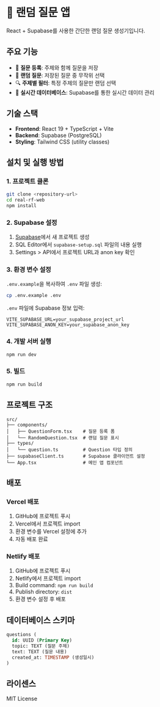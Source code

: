 # 🎯 랜덤 질문 앱

React + Supabase를 사용한 간단한 랜덤 질문 생성기입니다.

## 주요 기능

- 📝 **질문 등록**: 주제와 함께 질문을 저장
- 🎲 **랜덤 질문**: 저장된 질문 중 무작위 선택
- 🔍 **주제별 필터**: 특정 주제의 질문만 랜덤 선택
- 💾 **실시간 데이터베이스**: Supabase를 통한 실시간 데이터 관리

## 기술 스택

- **Frontend**: React 19 + TypeScript + Vite
- **Backend**: Supabase (PostgreSQL)
- **Styling**: Tailwind CSS (utility classes)

## 설치 및 실행 방법

### 1. 프로젝트 클론
```bash
git clone <repository-url>
cd real-rf-web
npm install
```

### 2. Supabase 설정
1. [Supabase](https://supabase.com)에서 새 프로젝트 생성
2. SQL Editor에서 `supabase-setup.sql` 파일의 내용 실행
3. Settings > API에서 프로젝트 URL과 anon key 확인

### 3. 환경 변수 설정
`.env.example`을 복사하여 `.env` 파일 생성:
```bash
cp .env.example .env
```

`.env` 파일에 Supabase 정보 입력:
```
VITE_SUPABASE_URL=your_supabase_project_url
VITE_SUPABASE_ANON_KEY=your_supabase_anon_key
```

### 4. 개발 서버 실행
```bash
npm run dev
```

### 5. 빌드
```bash
npm run build
```

## 프로젝트 구조

```
src/
├── components/
│   ├── QuestionForm.tsx    # 질문 등록 폼
│   └── RandomQuestion.tsx  # 랜덤 질문 표시
├── types/
│   └── question.ts         # Question 타입 정의
├── supabaseClient.ts       # Supabase 클라이언트 설정
└── App.tsx                 # 메인 앱 컴포넌트
```

## 배포

### Vercel 배포
1. GitHub에 프로젝트 푸시
2. Vercel에서 프로젝트 import
3. 환경 변수를 Vercel 설정에 추가
4. 자동 배포 완료

### Netlify 배포
1. GitHub에 프로젝트 푸시
2. Netlify에서 프로젝트 import
3. Build command: `npm run build`
4. Publish directory: `dist`
5. 환경 변수 설정 후 배포

## 데이터베이스 스키마

```sql
questions (
  id: UUID (Primary Key)
  topic: TEXT (질문 주제)
  text: TEXT (질문 내용)
  created_at: TIMESTAMP (생성일시)
)
```

## 라이센스

MIT License

